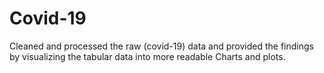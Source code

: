 # Covid-19
Cleaned and processed the raw (covid-19) data and provided the findings by visualizing the tabular data into more readable Charts and plots.
